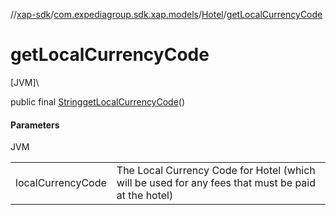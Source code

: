 //[xap-sdk](../../../index.md)/[com.expediagroup.sdk.xap.models](../index.md)/[Hotel](index.md)/[getLocalCurrencyCode](get-local-currency-code.md)

# getLocalCurrencyCode

[JVM]\

public final [String](https://docs.oracle.com/javase/8/docs/api/java/lang/String.html)[getLocalCurrencyCode](get-local-currency-code.md)()

#### Parameters

JVM

| | |
|---|---|
| localCurrencyCode | The Local Currency Code for Hotel (which will be used for any fees that must be paid at the hotel) |
